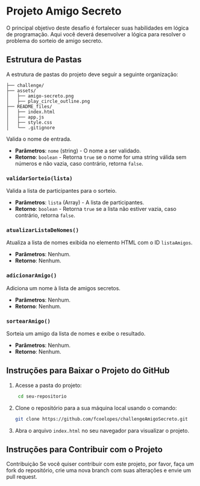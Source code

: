 # Projeto Amigo Secreto

O principal objetivo deste desafio é fortalecer suas habilidades em lógica de programação. Aqui você deverá desenvolver a lógica para resolver o problema do sorteio de amigo secreto.

## Estrutura de Pastas

A estrutura de pastas do projeto deve seguir a seguinte organização:

```
├── challenge/
├── assets/
│   ├── amigo-secreto.png
│   ├── play_circle_outline.png
├── README_files/
│   ├── index.html
│   ├── app.js
│   ├── style.css
│   └── .gitignore
```

Valida o nome de entrada.

- **Parâmetros**: `nome` (string) - O nome a ser validado.
- **Retorno**: `boolean` - Retorna `true` se o nome for uma string válida sem números e não vazia, caso contrário, retorna `false`.

### `validarSorteio(lista)`

Valida a lista de participantes para o sorteio.

- **Parâmetros**: `lista` (Array) - A lista de participantes.
- **Retorno**: `boolean` - Retorna `true` se a lista não estiver vazia, caso contrário, retorna `false`.

### `atualizarListaDeNomes()`

Atualiza a lista de nomes exibida no elemento HTML com o ID `listaAmigos`.

- **Parâmetros**: Nenhum.
- **Retorno**: Nenhum.

### `adicionarAmigo()`

Adiciona um nome à lista de amigos secretos.

- **Parâmetros**: Nenhum.
- **Retorno**: Nenhum.

### `sortearAmigo()`

Sorteia um amigo da lista de nomes e exibe o resultado.

- **Parâmetros**: Nenhum.
- **Retorno**: Nenhum.

## Instruções para Baixar o Projeto do GitHub

1. Acesse a pasta do projeto:
   ```bash
    cd seu-repositorio
    ```
2. Clone o repositório para a sua máquina local usando o comando:
   ```bash
   git clone https://github.com/fcoelopes/challengeAmigoSecreto.git
   ```

3. Abra o arquivo `index.html` no seu navegador para visualizar o projeto.

## Instruções para Contribuir com o Projeto

Contribuição
Se você quiser contribuir com este projeto, por favor, faça um fork do repositório, crie uma nova branch com suas alterações e envie um pull request.

